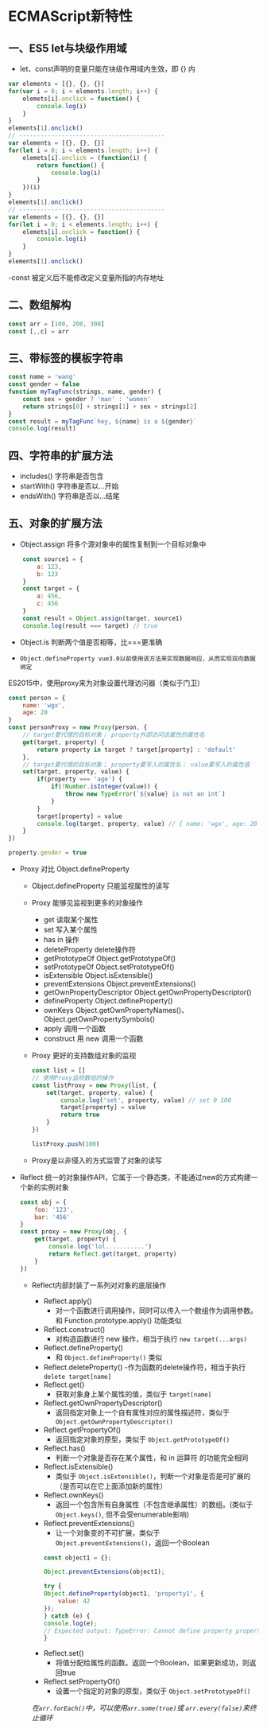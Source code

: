# ECMAScript新特性

## 一、ES5 let与块级作用域

- let、const声明的变量只能在块级作用域内生效，即 {} 内 

```javascript
var elements = [{}, {}, {}]
for(var i = 0; i < elements.length; i++) {
    elemets[i].onclick = function() {
        console.log(i)
    }
}
elements[1].onclick()
// -----------------------------------------
var elements = [{}, {}, {}]
for(let i = 0; i < elements.length; i++) {
    elemets[i].onclick = (function(i) {
        return function() {
            console.log(i)
        }
    })(i)
}
elements[1].onclick()
// -----------------------------------------
var elements = [{}, {}, {}]
for(let i = 0; i < elements.length; i++) {
    elemets[i].onclick = function() {
        console.log(i)
    }
}
elements[1].onclick()
```
-const 被定义后不能修改定义变量所指的内存地址

## 二、数组解构
```javascript
const arr = [100, 200, 300]
const [,,c] = arr
```

## 三、带标签的模板字符串
```javascript
const name = 'wang'
const gender = false
function myTagFunc(strings, name, gender) {
    const sex = gender ? 'man' : 'women'
    return strings[0] + strings[1] + sex + strings[2]
}
const result = myTagFunc`hey, ${name} is a ${gender}`
console.log(result)
```
## 四、字符串的扩展方法
- includes() 字符串是否包含
- startWith() 字符串是否以...开始
- endsWith() 字符串是否以...结尾

## 五、对象的扩展方法
- Object.assign 将多个源对象中的属性复制到一个目标对象中
```javascript
    const source1 = {
        a: 123,
        b: 123
    }
    const target = {
        a: 456,
        c: 456
    }
    const result = Object.assign(target, source1)
    console.log(result === target) // true
```

- Object.is 判断两个值是否相等，比===更准确

- `Object.defineProperty vue3.0以前使用该方法来实现数据响应，从而实现双向数据绑定`

ES2015中，使用proxy来为对象设置代理访问器（类似于门卫）
```javascript
const person = {
    name: 'wgx',
    age: 20
}
const personProxy = new Proxy(person, {
    // target要代理的目标对象； property外部访问该属性的属性名
    get(target, property) {
        return property in target ? target[property] : 'default'
    },
    // target要代理的目标对象； property要写入的属性名； value要写入的属性值
    set(target, property, value) {
        if(property === 'age') {
            if(!Number.isInteger(value)) {
                throw new TypeError(`${value} is not an int`)
            }
        }
        target[property] = value
        console.log(target, property, value) // { name: 'wgx', age: 20 } gender true
    }
})

property.gender = true

```

- Proxy 对比 Object.defineProperty

    - Object.defineProperty 只能监视属性的读写
    - Proxy 能够见监视到更多的对象操作
        - get 读取某个属性
        - set 写入某个属性
        - has in 操作
        - deleteProperty delete操作符
        - getPrototypeOf Object.getPrototypeOf()
        - setPrototypeOf Object.setPrototypeOf()
        - isExtensible Object.isExtensible()
        - preventExtensions Object.preventExtensions()
        - getOwnPropertyDescriptor Object.getOwnPropertyDescriptor()
        - defineProperty Object.defineProperty()
        - ownKeys Object.getOwnPropertyNames()、Object.getOwnPropertySymbols()
        - apply 调用一个函数
        - construct 用 new 调用一个函数

    - Proxy 更好的支持数组对象的监视
        ```javascript
        const list = []
        // 使用Proxy监视数组的操作
        const listProxy = new Proxy(list, {
            set(target, property, value) {
                console.log('set', property, value) // set 0 100
                target[property] = value
                return true
            }
        })

        listProxy.push(100)
        ```
    - Proxy是以非侵入的方式监管了对象的读写

- Reflect 统一的对象操作API，它属于一个静态类，不能通过new的方式构建一个新的实例对象

    ```javascript
    const obj = {
        foo: '123',
        bar: '456'
    }
    const proxy = new Proxy(obj, {
        get(target, property) {
            console.log('lol...........')
            return Reflect.get(target, property)
        }
    })
    ```
    - Reflect内部封装了一系列对对象的底层操作
        - Reflect.apply()
            - 对一个函数进行调用操作，同时可以传入一个数组作为调用参数。和 Function.prototype.apply() 功能类似
        - Reflect.construct()
            - 对构造函数进行 new 操作，相当于执行 `new target(...args)`
        - Reflect.defineProperty()
            - 和 `Object.defineProperty()` 类似
        - Reflect.deleteProperty()
            -作为函数的delete操作符，相当于执行`delete target[name]`
        - Reflect.get()
            - 获取对象身上某个属性的值，类似于 `target[name]`
        - Reflect.getOwnPropertyDescriptor()
            - 返回指定对象上一个自有属性对应的属性描述符，类似于 `Object.getOwnPropertyDescriptor()`
        - Reflect.getPropertyOf()
            - 返回指定对象的原型，类似于 `Object.getPrototypeOf()`
        - Reflect.has()
            - 判断一个对象是否存在某个属性，和 in 运算符 的功能完全相同
        - Reflect.isExtensible()
            - 类似于 `Object.isExtensible()`，判断一个对象是否是可扩展的（是否可以在它上面添加新的属性）
        - Reflect.ownKeys()
            - 返回一个包含所有自身属性（不包含继承属性）的数组。(类似于 `Object.keys()`, 但不会受enumerable影响)
        - Reflect.preventExtensions()
            - 让一个对象变的不可扩展，类似于 `Object.preventExtensions()`，返回一个Boolean
            ```javascript
            const object1 = {};

            Object.preventExtensions(object1);

            try {
            Object.defineProperty(object1, 'property1', {
                value: 42
            });
            } catch (e) {
            console.log(e);
            // Expected output: TypeError: Cannot define property property1, object is not extensible
            }
            ```
        - Reflect.set()
            - 将值分配给属性的函数。返回一个Boolean，如果更新成功，则返回true
        - Reflect.setPropertyOf()
            - 设置一个指定的对象的原型，类似于 `Object.setPrototypeOf()`
        
        *在`arr.forEach()`中，可以使用`arr.some(true)`或 `arr.every(false)`来终止循环*